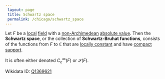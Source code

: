 ```yaml
---
 layout: page
 title: Schwartz space
 permalink: /chicago/schwartz_space
---
```

Let $F$ be a [local](https://mathgloss.github.io/MathGloss/local_field) [field](https://mathgloss.github.io/MathGloss/field) with a [non-Archimedean](https://mathgloss.github.io/MathGloss/non-Archimedean_absolute_value) [absolute value](https://mathgloss.github.io/MathGloss/absolute_value). Then the **Schwartz space**, or the collection of **Schwartz-Bruhat functions**, consists of the functions from $F$ to $\mathbb C$ that are [locally constant](https://mathgloss.github.io/MathGloss/locally_constant) and have [compact support](https://mathgloss.github.io/MathGloss/compact_support).

It is often either denoted $C_c^\infty(F)$ or $\mathcal S(F)$.

Wikidata ID: [Q1369621](https://www.wikidata.org/wiki/Q1369621)